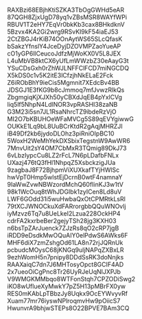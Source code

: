 RAXBzi68EBjhKtiSZKA3TbOgGWHd5eAR
87QGH8ZjxUgD78yq1vZBsMSR8WAYfWPi
RBUV1T2eHY7EqVr0bkKb3cax8BHkdknV
5Bzvx4KA2Gi2wrg9RSvKI9kF54iaEJ53
2CtZBGJ4rKiB74OOnAytWS65SLcQfasK
bSakzYfnslY4JceDyjDZOVMPZaoYueAP
cO1yGP6llCeucoJdfzMjWoKX0V5L8JEX
L4uMbVB8ktCX6yUfLmWWzbZ30eAayG3t
YSuCDsGxh0rZhWJLNFFClFCD7miNGCDQ
X5kDS0c1v5K2itE3lCfzjhNkELaE2Fck
Z6iRObBhY9ieCis5Mgmnit7XEdcBv4BB
JDSGJ1E3fKG9b8cJmmoq7mfJvwzRlkQs
ZbgmgiqKjXJXh50yCBXdJqEB4pYxlCVg
liq5lf5NhpN4LdlNOR3vpRASHI38zaNB
G3M23i5sn7JL1RsaNhrcTZ9ibdeRzVjO
MI2O7bKBUHOeWFaMVCg5S89qEVYgiwwG
OUKkE1Lq9bL8UuBCrKtdR2gAqjMHRZJI
iB49Df2kb6jydoDLOhz3piRniOIpBC10
5WoxH2WeMhYekDXSbixTegstnW9AwWR6
7MnvUit2sY4OM7CbMxR3TQmig89DkJ73
6vLbzIypcCu8LZ2rFcL7N6pLDafbFNLx
UXazj476tQ3fHl1NhpqZ5XsbckzigJUa
9zagbaJ8F72BjhpmViXUXkafTYjHWlSc
hwVpT0Hmp5wlstEjDcrnB0wtF4namnaY
9IaWwZvwNBWzordMchQ60fIinKJ3w1tV
98k1WcOuq8tWhJDGIbk1zyICen8Ld8uV
LWF6GOdd31i5wuHwbaQxOtCPMRtkLsRl
79tXCJWNOCkuXdFARrorgbbQQuWNOvlj
iyMzvz6Tq7u8UeLkeI2Lzua228OckHP4
cdrFA2kxrbeBer2gejyTSh28jg3KXH03
n6bsTpZArJuenck7ZJzRs8qO2cRP7jgB
iRDD9eDsdkMwOQuAIY0elPdwS6AWks6F
MHF6diX7zmZshgOd61LA8n72rjJQRnUk
pcbudcMOysC68jKNGq9uljNAPqZXBxLR
9ezhWomH5n7pnipy8DDdSsRK3doNnjks
RAAXaiqC7dn7J6MHTosyOpct8GCIF4AD
2x7ueoOiCgPnc8Tr26UyRJeUqNlJXPJb
V9WMGKMMbqo8WTFonStqh7CPZODiSwg2
iKO8wUflueXyMwkY7pZ5H13pMBrFX0yw
RES0mKAbLpTBbzJy8Uqkx9OcEYWvyvRf
Xuam77mr76iyswNPlroqmvHw9pOiicS7
HwunvrA9bhjwSTEPs8O22BPVE7BAm3CQ
